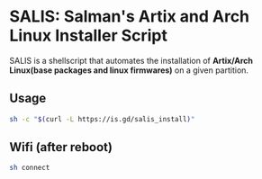 # SALIS: Salman's Artix and Arch Linux Installer Script

SALIS is a shellscript that automates the installation of **Artix/Arch Linux(base packages and linux firmwares)** on a given partition.

## Usage

```sh
sh -c "$(curl -L https://is.gd/salis_install)"
```

## Wifi (after reboot)

```sh
sh connect
```
